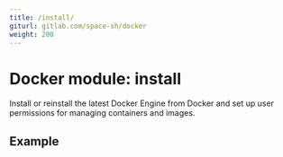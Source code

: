 ```yaml
---
title: /install/
giturl: gitlab.com/space-sh/docker
weight: 200
---
```

# Docker module: install

Install or reinstall the latest Docker Engine from Docker and set up user permissions for managing containers and images.

## Example

```sh
```
